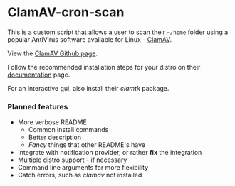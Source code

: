 # ClamAV-cron-scan

This is a custom script that allows a user to scan their `~/home` folder using a popular AntiVirus software available for Linux - [ClamAV](https://www.clamav.net/).

View the [ClamAV Github page](https://www.clamav.net/).

Follow the recommended installation steps for your distro on their [documentation](https://www.clamav.net/documents/installing-clamav) page.

For an interactive gui, also install their *clamtk* package.

### Planned features
* More verbose README
    * Common install commands
    * Better description
    * *Fancy* things that other README's have
* Integrate with notification provider, or rather **fix** the integration
* Multiple distro support - if necessary
* Command line arguments for more flexibility
* Catch errors, such as *clamav* not installed
